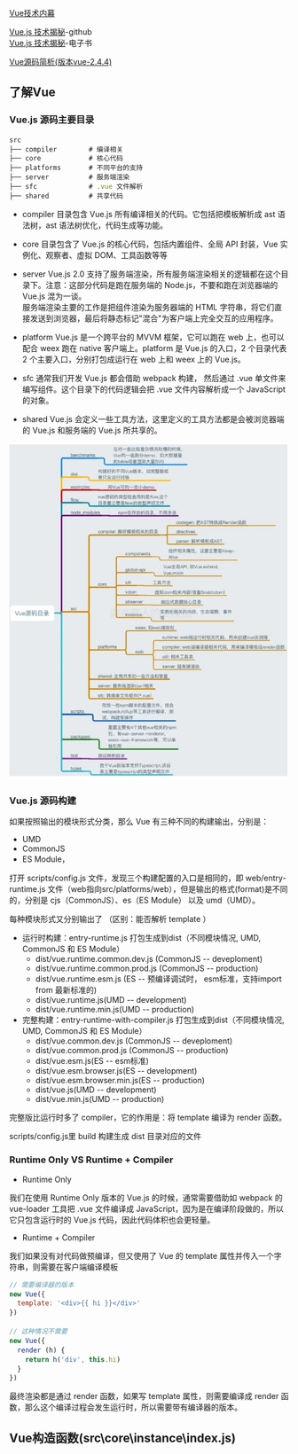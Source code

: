 [Vue技术内幕](http://caibaojian.com/vue-design/art/1start-learn.html)

[Vue.js 技术揭秘](https://github.com/ustbhuangyi/vue-analysis)-github  
[Vue.js 技术揭秘](https://ustbhuangyi.github.io/vue-analysis/v2/prepare/)-电子书

[Vue源码简析(版本vue-2.4.4)](https://juejin.im/post/5ab07a63f265da2389258b12)

<!-- https://github.com/57code/vue-study -->


## 了解Vue

### Vue.js 源码主要目录
```js
src
├── compiler        # 编译相关 
├── core            # 核心代码 
├── platforms       # 不同平台的支持
├── server          # 服务端渲染
├── sfc             # .vue 文件解析
├── shared          # 共享代码
```

* compiler
目录包含 Vue.js 所有编译相关的代码。它包括把模板解析成 ast 语法树，ast 语法树优化，代码生成等功能。

* core 
目录包含了 Vue.js 的核心代码，包括内置组件、全局 API 封装，Vue 实例化、观察者、虚拟 DOM、工具函数等等

* server
Vue.js 2.0 支持了服务端渲染，所有服务端渲染相关的逻辑都在这个目录下。注意：这部分代码是跑在服务端的 Node.js，不要和跑在浏览器端的 Vue.js 混为一谈。  
服务端渲染主要的工作是把组件渲染为服务器端的 HTML 字符串，将它们直接发送到浏览器，最后将静态标记"混合"为客户端上完全交互的应用程序。

* platform
Vue.js 是一个跨平台的 MVVM 框架，它可以跑在 web 上，也可以配合 weex 跑在 native 客户端上。platform 是 Vue.js 的入口，2 个目录代表 2 个主要入口，分别打包成运行在 web 上和 weex 上的 Vue.js。

* sfc
通常我们开发 Vue.js 都会借助 webpack 构建， 然后通过 .vue 单文件来编写组件。这个目录下的代码逻辑会把 .vue 文件内容解析成一个 JavaScript 的对象。

* shared
Vue.js 会定义一些工具方法，这里定义的工具方法都是会被浏览器端的 Vue.js 和服务端的 Vue.js 所共享的。

![vue-source.jpg](../../img/Vue/vue-source.jpg)


### Vue.js 源码构建
如果按照输出的模块形式分类，那么 Vue 有三种不同的构建输出，分别是：
* UMD
* CommonJS
* ES Module，

打开 scripts/config.js 文件，发现三个构建配置的入口是相同的，即 web/entry-runtime.js 文件（web指向src/platforms/web），但是输出的格式(format)是不同的，分别是 cjs（CommonJS）、es（ES Module） 以及 umd（UMD）。



每种模块形式又分别输出了 （区别：能否解析 template ）
* 运行时构建：entry-runtime.js
   打包生成到dist（不同模块情况, UMD, CommonJS 和 ES Module）
  * dist/vue.runtime.common.dev.js (CommonJS -- deveploment)
  * dist/vue.runtime.common.prod.js (CommonJS -- production)
  * dist/vue.runtime.esm.js (ES -- 预编译调试时， esm标准，支持import from 最新标准的)
  * dist/vue.runtime.js(UMD -- development)
  * dist/vue.runtime.min.js(UMD -- production)
* 完整构建：entry-runtime-with-compiler.js
   打包生成到dist（不同模块情况, UMD, CommonJS 和 ES Module）
  * dist/vue.common.dev.js (CommonJS -- deveploment)
  * dist/vue.common.prod.js (CommonJS -- production)
  * dist/vue.esm.js(ES -- esm标准)
  * dist/vue.esm.browser.js(ES -- development)
  * dist/vue.esm.browser.min.js(ES -- production)
  * dist/vue.js(UMD -- development)
  * dist/vue.min.js(UMD -- production)

完整版比运行时多了 compiler，它的作用是：将 template 编译为 render 函数。

scripts/config.js里 build 构建生成 dist 目录对应的文件


### Runtime Only VS Runtime + Compiler
* Runtime Only

我们在使用 Runtime Only 版本的 Vue.js 的时候，通常需要借助如 webpack 的 vue-loader 工具把 .vue 文件编译成 JavaScript，因为是在编译阶段做的，所以它只包含运行时的 Vue.js 代码，因此代码体积也会更轻量。

* Runtime + Compiler
 
我们如果没有对代码做预编译，但又使用了 Vue 的 template 属性并传入一个字符串，则需要在客户端编译模板

```js
// 需要编译器的版本
new Vue({
  template: '<div>{{ hi }}</div>'
})

// 这种情况不需要
new Vue({
  render (h) {
    return h('div', this.hi)
  }
})
```

最终渲染都是通过 render 函数，如果写 template 属性，则需要编译成 render 函数，那么这个编译过程会发生运行时，所以需要带有编译器的版本。

## Vue构造函数(src\core\instance\index.js)
